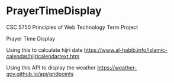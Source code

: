 # PrayerTimeDisplay

CSC 5750 
Principles of Web Technology
Term Project

Prayer Time Display

Using this to calculate hijri date 
https://www.al-habib.info/islamic-calendar/hijricalendartext.htm

Using this API to display the weather
https://weather-gov.github.io/api/gridpoints
